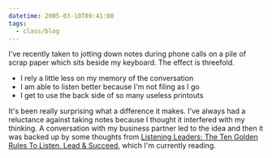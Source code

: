 ```yaml
---
datetime: 2005-03-10T09:41:00
tags:
  - class/blog
---
```

I've recently taken to jotting down notes during phone calls on a pile of scrap
paper which sits beside my keyboard. The effect is threefold.

- I rely a little less on my memory of the conversation
- I am able to listen better because I'm not filing as I go
- I get to use the back side of so many useless printouts

It's been really surprising what a difference it makes. I've always had a reluctance
against taking notes because I thought it interfered with my thinking. A
conversation with my business partner led to the idea and then it was backed up
by some thoughts from [Listening Leaders: The Ten Golden Rules To Listen, Lead & Succeed](http://www.amazon.com/exec/obidos/ASIN/1592980732/), which I'm currently reading.

